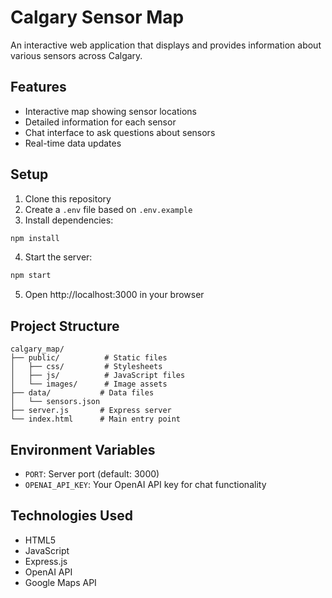 # Calgary Sensor Map

An interactive web application that displays and provides information about various sensors across Calgary.

## Features
- Interactive map showing sensor locations
- Detailed information for each sensor
- Chat interface to ask questions about sensors
- Real-time data updates

## Setup
1. Clone this repository
2. Create a `.env` file based on `.env.example`
3. Install dependencies:
```bash
npm install
```
4. Start the server:
```bash
npm start
```
5. Open http://localhost:3000 in your browser

## Project Structure
```
calgary_map/
├── public/          # Static files
│   ├── css/         # Stylesheets
│   ├── js/          # JavaScript files
│   └── images/      # Image assets
├── data/           # Data files
│   └── sensors.json
├── server.js       # Express server
└── index.html      # Main entry point
```

## Environment Variables
- `PORT`: Server port (default: 3000)
- `OPENAI_API_KEY`: Your OpenAI API key for chat functionality

## Technologies Used
- HTML5
- JavaScript
- Express.js
- OpenAI API
- Google Maps API 